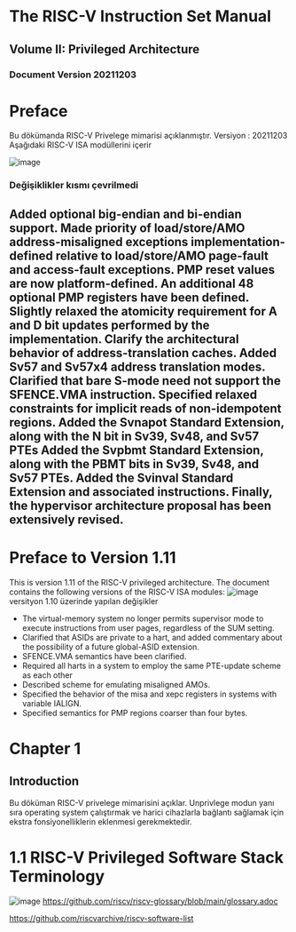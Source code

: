 # The RISC-V Instruction Set Manual
## Volume II: Privileged Architecture
### Document Version 20211203

# Preface
Bu dökümanda RISC-V Privelege mimarisi açıklanmıştır.
Versiyon : 20211203
Aşağıdaki RISC-V ISA modüllerini içerir

![image](https://user-images.githubusercontent.com/68472927/216995802-5efacdce-f22c-44e4-9da5-bbfd4f4f8734.png)

### Değişiklikler kısmı çevrilmedi
Added optional big-endian and bi-endian support.
Made priority of load/store/AMO address-misaligned exceptions implementation-defined relative to load/store/AMO page-fault and access-fault exceptions.
PMP reset values are now platform-defined.
 An additional 48 optional PMP registers have been defined.
 Slightly relaxed the atomicity requirement for A and D bit updates performed by the implementation.
 Clarify the architectural behavior of address-translation caches.
 Added Sv57 and Sv57x4 address translation modes.
 Clarified that bare S-mode need not support the SFENCE.VMA instruction.
Specified relaxed constraints for implicit reads of non-idempotent regions.
Added the Svnapot Standard Extension, along with the N bit in Sv39, Sv48, and Sv57 PTEs
Added the Svpbmt Standard Extension, along with the PBMT bits in Sv39, Sv48, and Sv57 PTEs.
Added the Svinval Standard Extension and associated instructions.
Finally, the hypervisor architecture proposal has been extensively revised.
----------------------------------------------

# Preface to Version 1.11
This is version 1.11 of the RISC-V privileged architecture. The document contains the following
versions of the RISC-V ISA modules:
![image](https://user-images.githubusercontent.com/68472927/216997984-b180641d-c6e0-4422-b10a-f42cbe8887b0.png)
versityon 1.10 üzerinde yapılan değişikler
- The virtual-memory system no longer permits supervisor mode to execute instructions from user pages, regardless of the SUM setting.
- Clarified that ASIDs are private to a hart, and added commentary about the possibility of a future global-ASID extension.
- SFENCE.VMA semantics have been clarified.
- Required all harts in a system to employ the same PTE-update scheme as each other
- Described scheme for emulating misaligned AMOs.
- Specified the behavior of the misa and xepc registers in systems with variable IALIGN.
-  Specified semantics for PMP regions coarser than four bytes.



# Chapter 1
## Introduction
Bu döküman RISC-V privelege mimarisini açıklar. Unprivlege modun yanı sıra operating system çalıştırmak ve harici cihazlarla bağlantı sağlamak için ekstra fonsiyonelliklerin eklenmesi gerekmektedir.

# 1.1 RISC-V Privileged Software Stack Terminology
![image](https://user-images.githubusercontent.com/68472927/217001227-aea9b7b6-c0ec-484d-b199-74cbbb3190c0.png)
https://github.com/riscv/riscv-glossary/blob/main/glossary.adoc


https://github.com/riscvarchive/riscv-software-list



